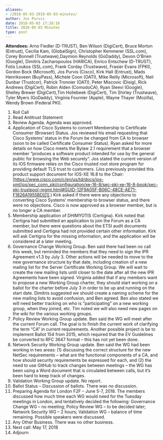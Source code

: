 ```yaml
---
aliases:
- /2018-05-03-2018-05-03-minutes/
author: Jos Purvis
date: 2018-05-03 17:28:16
title: 2018-05-03 Minutes
type: post
---
```


**Attendees:** Arno Fiedler (D-TRUST), Ben Wilson (DigiCert), Bruce Morton (Entrust), Cecilia Kam, (GlobalSign), Christopher Kemmerer (SSL.com), Corey Bonnell (Trustwave),Daymion Reynolds (GoDaddy), Devon O’Brien (Google), Dimitris Zacharopoulos (HARICA), Enrico Entschew (D-TRUST), Fotis Loukos (SSL.com), Frank Corday (Trustwave), Frasier Evans (FPKI), Gordon Bock (Microsoft), Jos Purvis (Cisco), Kirk Hall (Entrust), Mads Henriksveen (BuyPass), Michele Coon (OATI), Mike Reilly (Microsoft), Neil Dunbar (Trustcor), Patrick Tronnier (OATI), Peter Miscovic (Disig), Rick Andrews (DigiCert), Robin Alden (ComodoCA), Ryan Sleevi (Google), Shelley Brewer (DigiCert),Tim Hollebeek (DigiCert), Tim Shirley (Trustwave), Tyler Myers (GoDaddy), Virginia Fournier (Apple), Wayne Thayer (Mozilla), Wendy Brown (Federal PKI).

1. Roll Call
1. Read Antitrust Statement
1. Review Agenda. Agenda was approved.
1. Application of Cisco Systems to convert Membership to Certificate Consumer (Browser) Status. Jos reviewed his email requesting that Cisco Systems’ status in the Forum be changed from CA to browser (soon to be called Certificate Consumer Status). Ryan asked for more details on how Cisco meets the Bylaw 2.1 requirement that a browser member “produces a software product intended for use by the general public for browsing the Web securely“. Jos stated the current version of its IOS firmware relies on the Cisco trusted root store program for providing default TLS trust to customers. (Jos previously provided this product support document for IOS-XE 16.8 to the Chair: [https://www.cisco.com/c/en/us/td/docs/ios-xml/ios/sec_conn_pki/configuration/xe-16-8/sec-pki-xe-16-8-book/sec-pki-trustpool-mgmt.html#GUID-12F9A05F-B06C-48CE-AE71-F1826A1955BD][1].)
   Kirk asked if there were any objections to converting Cisco Systems’ membership to browser status, and there were no objections. Cisco is now approved as a browser member, but is no longer a CA member.
1. Membership application of DHIMYOTIS (Certigna). Kirk noted that Certigna had submitted an application to join the Forum as a CA member, but there were questions about the ETSI audit documents submitted and Certigna had not provided certain other information. Kirk will ask Certigna for the missing information, and the application will be considered at a later meeting.
1. Governance Change Working Group. Ben said there had been no call this week, but reminded the members that they need to sign the IPR Agreement v1.3 by July 3. Other actions will be needed to move to the new governance structure by that date, including creation of a new mailing list for the Server Certificate Working Group. We will wait to create the new mailing lists until closer to the date after all the new IPR Agreements have been signed. Virginia added that if any members want to propose a new Working Group charter, they should start working on a ballot for the charter before July 3 in order to be up and running on the start date.
   Dimitris suggested we should create a naming scheme for the new mailing lists to avoid confusion, and Ben agreed. Ben also stated we will need better tracking on who is “participating” on a new working group, when they joined, etc. Tim noted we will also need new pages on the wiki for the various working groups.
1. Policy Review Working Group update. Ben said the WG will meet after the current Forum call. The goal is to finish the current work of clarifying the term “CA” in current requirements. Another possible project is be to implement Ballot 154 from 2015, which required that the EV Guidelines be converted to RFC 3647 format – this has not yet been done.
1. Network Security Working Group update. Ben said the WG had been working in two areas: (1) discussing the correct structure for the new NetSec requirements – what are the functional components of a CA, and how should security requirements be expressed for each, and (2) the need to use GitHub to track changes between meetings – the WG has been using a Word document that is circulated between calls, but it’s been hard to keep track of changes.
1. Validation Working Group update. No report.
1. Ballot Status – Discussion of ballots. There was no discussion.
1. Preparing Agenda for London F2F – June 5-7, 2018. The members discussed how much time each WG would need for the Tuesday meetings in London, and tentatively decided the following: Governance Change WG – no meeting; Policy Review WG – to be decided later; Network Security WG – 2 hours; Validation WG – balance of time remaining. Possible speakers were discussed.
1. Any Other Business. There was no other business.
1. Next call: May 17, 2018
1. Adjourn

[1]: https://www.cisco.com/c/en/us/td/docs/ios-xml/ios/sec_conn_pki/configuration/xe-16-8/sec-pki-xe-16-8-book/sec-pki-trustpool-mgmt.html#GUID-12F9A05F-B06C-48CE-AE71-F1826A1955BD